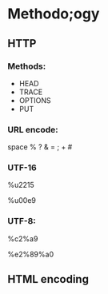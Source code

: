 # Methodo;ogy
## HTTP
### Methods:
* HEAD
* TRACE
* OPTIONS
* PUT
### URL encode:
space % ? & = ; + #

### UTF-16
%u2215

%u00e9

### UTF-8:
%c2%a9

%e2%89%a0


## HTML encoding




